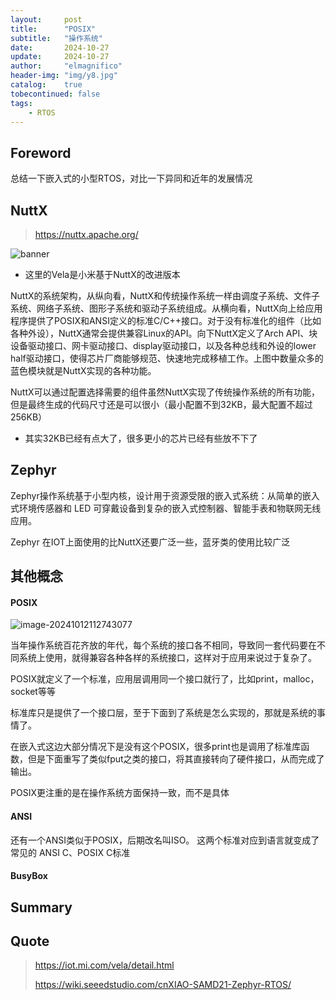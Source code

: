 ```yaml
---
layout:     post
title:      "POSIX"
subtitle:   "操作系统"
date:       2024-10-27
update:     2024-10-27
author:     "elmagnifico"
header-img: "img/y8.jpg"
catalog:    true
tobecontinued: false
tags:
    - RTOS
---
```


## Foreword

总结一下嵌入式的小型RTOS，对比一下异同和近年的发展情况



## NuttX

> https://nuttx.apache.org/



![banner](https://img.elmagnifico.tech/static/upload/elmagnifico/202410121635542.png)

- 这里的Vela是小米基于NuttX的改进版本

NuttX的系统架构，从纵向看，NuttX和传统操作系统一样由调度子系统、文件子系统、网络子系统、图形子系统和驱动子系统组成。从横向看，NuttX向上给应用程序提供了POSIX和ANSI定义的标准C/C++接口。对于没有标准化的组件（比如各种外设），NuttX通常会提供兼容Linux的API。向下NuttX定义了Arch API、块设备驱动接口、网卡驱动接口、display驱动接口，以及各种总线和外设的lower half驱动接口，使得芯片厂商能够规范、快速地完成移植工作。上图中数量众多的蓝色模块就是NuttX实现的各种功能。

NuttX可以通过配置选择需要的组件虽然NuttX实现了传统操作系统的所有功能，但是最终生成的代码尺寸还是可以很小（最小配置不到32KB，最大配置不超过256KB）

- 其实32KB已经有点大了，很多更小的芯片已经有些放不下了



## Zephyr

Zephyr操作系统基于小型内核，设计用于资源受限的嵌入式系统：从简单的嵌入式环境传感器和 LED 可穿戴设备到复杂的嵌入式控制器、智能手表和物联网无线应用。



Zephyr 在IOT上面使用的比NuttX还要广泛一些，蓝牙类的使用比较广泛



## 其他概念

#### POSIX

![image-20241012112743077](https://img.elmagnifico.tech/static/upload/elmagnifico/202410121127146.png)

当年操作系统百花齐放的年代，每个系统的接口各不相同，导致同一套代码要在不同系统上使用，就得兼容各种各样的系统接口，这样对于应用来说过于复杂了。

POSIX就定义了一个标准，应用层调用同一个接口就行了，比如print，malloc，socket等等

标准库只是提供了一个接口层，至于下面到了系统是怎么实现的，那就是系统的事情了。

在嵌入式这边大部分情况下是没有这个POSIX，很多print也是调用了标准库函数，但是下面重写了类似fput之类的接口，将其直接转向了硬件接口，从而完成了输出。

POSIX更注重的是在操作系统方面保持一致，而不是具体

#### ANSI

还有一个ANSI类似于POSIX，后期改名叫ISO。 这两个标准对应到语言就变成了常见的 ANSI C、POSIX C标准



#### BusyBox

 



## Summary



## Quote

> https://iot.mi.com/vela/detail.html
>
> https://wiki.seeedstudio.com/cnXIAO-SAMD21-Zephyr-RTOS/
